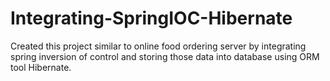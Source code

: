 # Integrating-SpringIOC-Hibernate
Created this project similar to online food ordering server by integrating spring inversion of control and storing those data into database using ORM tool Hibernate. 
